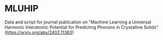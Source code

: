 # MLUHIP
Data and script for journal publication on "Machine Learning a Universal Harmonic Interatomic Potential for Predicting Phonons in Crystalline Solids" (https://arxiv.org/abs/2402.11383)
